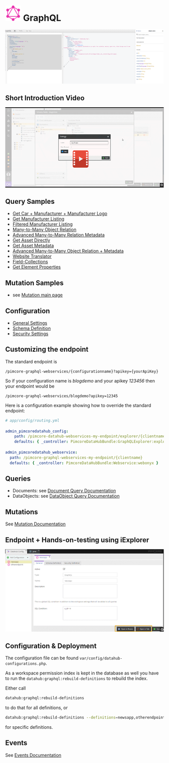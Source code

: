 # ![](img/graphql/logo_small.png) GraphQL 

![Explorer](img/graphql/iexplorer.png)

## Short Introduction Video

[![Preview](img/graphql/intro_preview.png)](./img/graphql/intro.mp4)

## Query Samples

* [Get Car + Manufacturer + Manufacturer Logo](graphl/querysamples/Sample_Dependencies.md)
* [Get Manufacturer Listing](graphl/querysamples/Sample_ManufacturerListing.md)
* [Filtered Manufacturer Listing](graphl/Filtering.md )
* [Many-to-Many Object Relation](graphl/querysamples/Sample6.md)
* [Advanced Many-to-Many Relation Metadata](graphl/querysamples/Sample4.md)
* [Get Asset Directly](graphl/querysamples/Sample_GetAsset.md)
* [Get Asset Metadata](graphl/querysamples/Sample5.md)
* [Advanced Many-to-Many Object Relation + Metadata](graphl/querysamples/Sample7.md)
* [Website Translator](graphl/querysamples/Sample8.md)
* [Field-Collections](graphl/querysamples/Sample_Fieldcollections.md)
* [Get Element Properties](graphl/querysamples/Sample_ElementProperties.md)

## Mutation Samples
* see [Mutation main page](graphl/Mutations.md)

## Configuration

* [General Settings](./graphl/General.md)
* [Schema Definition](./graphl/Schema.md)
* [Security Settings](./graphl/Security.md)


## Customizing the endpoint

The standard endpoint is
```
/pimcore-graphql-webservices/{configurationname}?apikey={yourApiKey}
```

So if your configuration name is _blogdemo_ and your apikey _123456_
then your endpoint would be

```
/pimcore-graphql-webservices/blogdemo?apikey=12345
```

Here is a configuration example showing how to override the standard endpoint:

```yml
# app/config/routing.yml

admin_pimcoredatahub_config:
    path: /pimcore-datahub-webservices-my-endpoint/explorer/{clientname}
    defaults: { _controller: PimcoreDataHubBundle:GraphQLExplorer:explorer }

admin_pimcoredatahub_webservice:
  path: /pimcore-graphql-webservices-my-endpoint/{clientname}
  defaults: { _controller: PimcoreDataHubBundle:Webservice:webonyx }
```
## Queries

* Documents: see [Document Query Documentation](./graphl/DocumentQueries.md)
* DataObjects: see [DataObject Query Documentation](./graphl/DataObjectQueries.md)

## Mutations

See [Mutation Documentation](./graphl/Mutations.md)

## Endpoint + Hands-on-testing using iExplorer

![Open iExplorer](img/graphql/open_explorer.png)

## Configuration & Deployment

The configuration file can be found `var/config/datahub-configurations.php`.

As a workspace permission index is kept in the database as well you have to run the `datahub:graphql:rebuild-definitions` 
to rebuild the index.

Either call 

```bash
datahub:graphql:rebuild-definitions
``` 

to do that for all definitions, or

```bash
datahub:graphql:rebuild-definitions --definitions=newsapp,otherendpoint
```

for specific definitions.

## Events

See [Events Documentation](./graphl/Events.md)
